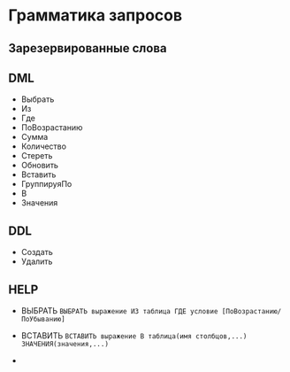 # Грамматика запросов

## Зарезервированные слова

## DML
- Выбрать
- Из
- Где
- ПоВозрастанию
- Сумма
- Количество
- Стереть
- Обновить
- Вставить
- ГруппируяПо
- В
- Значения
## DDL

- Создать
- Удалить

## HELP

- ВЫБРАТЬ ```
         ВЫБРАТЬ выражение
         ИЗ таблица
         ГДЕ условие
         [ПоВозрастанию/ПоУбыванию]
         ```

- ВСТАВИТЬ ```
           ВСТАВИТЬ выражение
           В таблица(имя столбцов,...)
           ЗНАЧЕНИЯ(значения,...)
           ```
-          
